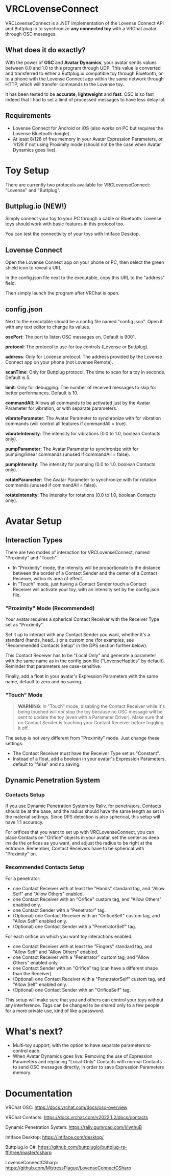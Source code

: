 # VRCLovenseConnect
VRCLovenseConnect is a .NET implementation of the Lovense Connect API and Buttplug.io to synchronize **any connected toy** with a VRChat avatar through OSC messages.

## What does it do exactly?
With the power of **OSC** and **Avatar Dynamics**, your avatar sends values between 0.0 and 1.0 to this program through UDP. This value is converted and transferred to either a Buttplug.io compatible toy through Bluetooth, or to a phone with the Lovense Connect app within the same network through HTTP, which will transfer commands to the Lovense toy.

It has been tested to be **accurate**, **lightweight** and **fast**. OSC is so fast indeed that I had to set a limit of processed messages to have less delay lol.

## Requirements
- Lovense Connect for Android or iOS (also works on PC but requires the Lovense Bluetooth dongle).
- At least 8/128 of free memory in your Avatar Expression Parameters, or 1/128 if not using Proximity mode (should not be the case when Avatar Dynamics goes live).

# Toy Setup
There are currently two protocols available for VRCLovenseConnect: "Lovense" and "Buttplug".

## Buttplug.io (NEW!)
Simply connect your toy to your PC through a cable or Bluetooth. Lovense toys should work with basic features in this protocol too.

You can test the connectivity of your toys with Intiface Desktop.

## Lovense Connect
Open the Lovense Connect app on your phone or PC, then select the green shield icon to reveal a URL.

In the config.json file next to the executable, copy this URL to the "address" field.

Then simply launch the program after VRChat is open.

## config.json
Next to the executable should be a config file named "config.json". Open it with any text editor to change its values.

**oscPort**: The port to listen OSC messages on. Default is 9001.

**protocol**: The protocol to use for toy controls (Lovense or Buttplug).

**address**: Only for Lovense protocol. The address provided by the Lovense Connect app on your phone (not Lovense Remote).

**scanTime**: Only for Buttplug protocol. The time to scan for a toy in seconds. Default is 5.

**limit**: Only for debugging. The number of received messages to skip for better performances. Default is 10.

**commandAll**: Allows all commands to be activated just by the Avatar Parameter for vibration, or with separate parameters.

**vibrateParameter**: The Avatar Parameter to synchronize with for vibration commands (will control all features if commandAll = true).

**vibrateIntensity**: The intensity for vibrations (0.0 to 1.0, boolean Contacts only).

**pumpParameter**: The Avatar Parameter to synchronize with for pumping/linear commands (unused if commandAll = false).

**pumpIntensity**: The intensity for pumping (0.0 to 1.0, boolean Contacts only).

**rotateParameter**: The Avatar Parameter to synchronize with for rotation commands (unused if commandAll = false).

**rotateIntensity**: The intensity for rotations (0.0 to 1.0, boolean Contacts only).

# Avatar Setup
## Interaction Types
There are two modes of interaction for VRCLovenseConnect, named "Proximity" and "Touch".

- In "Proximity" mode, the intensity will be proportionate to the distance between the border of a Contact Sender and the center of a Contact Receiver, within its area of effect.
- In "Touch" mode, just having a Contact Sender touch a Contact Receiver will activate your toy, with an intensity set by the config.json file.

### "Proximity" Mode (Recommended)
Your avatar requires a spherical Contact Receiver with the Receiver Type set as "Proximity".

Set it up to interact with any Contact Sender you want, whether it's a standard (hands, head...) or a custom one (for examples, see "Recommended Contacts Setup" in the DPS section further below).

This Contact Receiver has to be "Local Only" and generate a parameter with the same name as in the config.json file ("LovenseHaptics" by default). Reminder that parameters are case-sensitive.

Finally, add a float in your avatar's Expression Parameters with the same name, default to zero and no saving.

### "Touch" Mode
> **WARNING**: In "Touch" mode, disabling the Contact Receiver while it's being touched will *not* stop the toy because no OSC message will be sent to update the toy (even with a Parameter Driver). Make sure that no Contact Sender is touching your Contact Receiver before toggling it off.

The setup is not very different from "Proximity" mode. Just change these settings:

- The Contact Receiver must have the Receiver Type set as "Constant".
- Instead of a float, add a boolean in your avatar's Expression Parameters, default to "false" and no saving.

## Dynamic Penetration System
### Contacts Setup
If you use Dynamic Penetration System by Raliv, for penetrators, Contacts should be at the base, and the radius should have the same length as set in the material settings. Since DPS detection is also spherical, this setup will have 1:1 accuracy.

For orifices that you want to set up with VRCLovenseConnect, you can place Contacts on "Orifice" objects in your avatar, set the center as deep inside the orifices as you want, and adjust the radius to be right at the entrance. Remember, Contact Receivers have to be spherical with "Proximity" on.

### Recommended Contacts Setup
For a penetrator:
- one Contact Receiver with at least the "Hands" standard tag, and "Allow Self" and "Allow Others" enabled.
- one Contact Receiver with an "Orifice" custom tag, and "Allow Others" enabled only.
- one Contact Sender with a "Penetrator" tag.
- (Optional) one Contact Receiver with an "OrificeSelf" custom tag, and "Allow Self" enabled only.
- (Optional) one Contact Sender with a "PenetratorSelf" tag.

For each orifice on which you want toy interactions enabled:
- one Contact Receiver with at least the "Fingers" standard tag, and "Allow Self" and "Allow Others" enabled.
- one Contact Receiver with a "Penetrator" custom tag, and "Allow Others" enabled only.
- one Contact Sender with an "Orifice" tag (can have a different shape than the Receiver).
- (Optional) one Contact Receiver with a "PenetratorSelf" custom tag, and "Allow Self" enabled only.
- (Optional) one Contact Sender with an "OrificeSelf" tag.

This setup will make sure that you and others can control your toys without any interference. Tags can be changed to be shared only to a few people for a more private use, kind of like a password.

# What's next?
- Multi-toy support, with the option to have separate parameters to control each.
- When Avatar Dynamics goes live: Removing the use of Expression Parameters and replacing "Local-Only" Contacts with normal Contacts to send OSC messages directly, in order to save Expression Parameters memory.

# Documentation
VRChat OSC: https://docs.vrchat.com/docs/osc-overview

VRChat Contacts: https://docs.vrchat.com/v2022.1.2/docs/contacts

Dynamic Penetration System: https://raliv.gumroad.com/l/lwthuB

Intiface Desktop: https://intiface.com/desktop/

Buttplug.io C#: https://github.com/buttplugio/buttplug-rs-ffi/tree/master/csharp

LovenseConnectCSharp: https://github.com/MistressPlague/LovenseConnectCSharp
